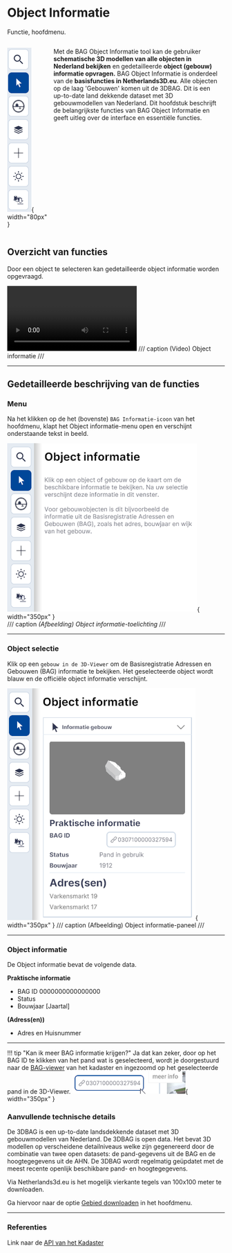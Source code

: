 # Object Informatie

Functie, hoofdmenu.

<div style="display: flex; align-items: flex-start; gap: 15px;" markdown>

   ![Zoekmenu](../handleiding/imgs/object.info.menu.main.png){ width="80px" }

Met de BAG Object Informatie tool kan de gebruiker **schematische 3D modellen van alle objecten in Nederland bekijken**
en gedetailleerde **object (gebouw) informatie opvragen.** BAG Object Informatie is onderdeel van de **basisfuncties in Netherlands3D.eu**. Alle objecten op de laag 'Gebouwen' komen uit de 3DBAG. Dit is een up-to-date land dekkende dataset met 3D gebouwmodellen van Nederland. Dit hoofdstuk beschrijft de belangrijkste functies van BAG Object Informatie en geeft uitleg over de interface
en essentiële functies.
</p>
</div>

## Overzicht van functies

Door een object te selecteren kan gedetailleerde object informatie worden opgevraagd.

<video controls>
<source src="../video/object.informatie.mp4" type="video/mp4"></video>
/// caption
(Video) Object informatie
///

---

## Gedetailleerde beschrijving van de functies

### Menu

Na het klikken op de het (bovenste) `BAG Informatie-icoon` van het hoofdmenu, klapt het Object informatie-menu open en
verschijnt onderstaande tekst in beeld.

![Building Blocks](../handleiding/imgs/object.info.menu.open.png){ width="350px" }  
/// caption
_(Afbeelding) Object informatie-toelichting_
///

---

### Object selectie

Klik op een `gebouw in de 3D-Viewer` om de Basisregistratie Adressen en Gebouwen (BAG) informatie te bekijken. Het
geselecteerde object wordt blauw en de officiële object informatie verschijnt.

![Building Blocks](../handleiding/imgs/object.info.menu.select.png){ width="350px" }
/// caption
(Afbeelding) Object informatie-paneel
///

---
 
### Object informatie

De Object informatie bevat de volgende data.

**Praktische informatie**

* BAG ID	0000000000000000   
* Status   
* Bouwjaar	[Jaartal]  

**(Adress(en))**

* Adres en Huisnummer  

---

!!! tip "Kan ik meer BAG informatie krijgen?"
	Ja dat kan zeker, door op het BAG ID te klikken van het pand wat is geselecteerd, wordt je doorgestuurd naar de [BAG-viewer](https://bagviewer.kadaster.nl/lvbag/bag-viewer) van het kadaster en ingezoomd op het geselecteerde pand in de 3D-Viewer. ![Building Blocks](../handleiding/imgs/object.info.menu.select.bag.png){ width="350px" }


### Aanvullende technische details

De 3DBAG is een up-to-date landsdekkende dataset met 3D gebouwmodellen van Nederland. De 3DBAG is open data. Het bevat 3D modellen op verscheidene detailniveaus welke zijn gegenereerd door de combinatie van twee open datasets: de
pand-gegevens uit de BAG en de hoogtegegevens uit de AHN. De 3DBAG wordt regelmatig geüpdatet met de meest recente openlijk beschikbare pand- en hoogtegegevens.

Via Netherlands3d.eu is het mogelijk vierkante tegels van 100x100 meter te downloaden.

Ga hiervoor naar de optie [Gebied downloaden](gebied-downloaden.md) in het hoofdmenu.

---

### Referenties

Link naar de [API van het Kadaster](https://www.kadaster.nl/zakelijk/producten/adressen-en-gebouwen/bag-api-individuele-bevragingen)

[def]: https://bagviewer.kadaster.nl/lvbag/bag-viewer/